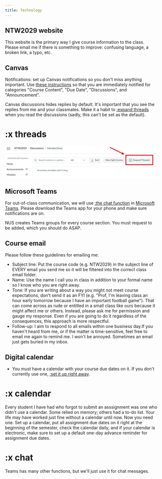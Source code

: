 ```yaml
---
title: Technology
---
```


## NTW2029 website

This website is the primary way I give course information to the class. Please email me if there is something to improve: confusing language, a broken link, a typo, etc.

## Canvas

Notifications: set up Canvas notifications so you don't miss anything important. Use [these instructions](https://community.canvaslms.com/t5/Student-Guide/How-do-I-manage-my-Canvas-notification-settings-as-a-student/ta-p/434) so that you are immediately notified for categories "Course Content", "Due Date", "Discussions", and "Announcement".

Canvas discussions hides replies by default. It's important that you see the replies from me and your classmates. Make it a habit to [:expand threads](#x-threads) when you read the discussions (sadly, this can't be set as the default).

# :x threads

![expand threads](/public/images/expand-threads.png)

## Microsoft Teams

For out-of-class communication, we will use [:the chat function](#x-chat) in [Microsoft Teams](https://ntouch.nus.edu.sg/dwp/app/#/knowledge/KBA00015405/rkm). Please download the Teams app for your phone and make sure notifications are on.

NUS creates Teams groups for every course section. You must request to be added, which you should do ASAP.

## Course email

Please follow these guidelines for emailing me:

- Subject line: Put the course code (e.g. NTW2029) in the subject line of EVERY email you send me so it will be filtered into the correct class email folder.
- Name: Use the name I call you in class in addition to your formal name so I know who you are right away.
- Tone: If you are writing about a way you might not meet course expectations, don't send it as an FYI (e.g. "Prof, I'm leaving class an hour early tomorrow because I have an important football game"). That can come across as rude or entitled in a small class like ours because it might affect me or others. Instead, please ask me for permission and gauge my response. Even if you are going to do it regardless of the consequences, this approach is more respectful.
- Follow-up: I aim to respond to all emails within one business day.If you haven't heard from me, or if the matter is time-sensitive, feel free to email me again to remind me. I won't be annoyed. Sometimes an email just gets buried in my inbox.

## Digital calendar

- You _must_ have a calendar with your course due dates on it. If you don't currently use one, [:set it up right away](#x-calendar).

# :x calendar

Every student I have had who forgot to submit an asssignment was one who didn't use a calendar. Some relied on memory; others had a to-do list. Your life may have worked just fine without a calendar until now. Now you need one. Set up a calendar, put all assignment due dates on it right at the beginning of the semester, check the calendar daily, and if your calendar is electronic, make sure to set up a default one-day advance reminder for assignment due dates.

# :x chat

Teams has many other functions, but we'll just use it for chat messages.
